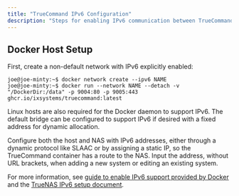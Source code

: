 ```yaml
---
title: "TrueCommand IPv6 Configuration"
description: "Steps for enabling IPv6 communication between TrueCommand and a TrueNAS."
---
```


## Docker Host Setup

First, create a non-default network with IPv6 explicitly enabled:

```
joe@joe-minty:~$ docker network create --ipv6 NAME
joe@joe-minty:~$ docker run --network NAME --detach -v "/DockerDir:/data" -p 9004:80 -p 9005:443 ghcr.io/ixsystems/truecommand:latest
```

Linux hosts are also required for the Docker daemon to support IPv6.
The default bridge can be configured to support IPv6 if desired with a fixed address for dynamic allocation.

Configure both the host and NAS with IPv6 addresses, either through a dynamic protocol like SLAAC or by assigning a static IP, so the TrueCommand container has a route to the NAS.
Input the address, without URL brackets, when adding a new system or editing an existing system.

For more information, see <a href="https://docs.docker.com/config/daemon/ipv6/">guide to enable IPv6 support provided by Docker</a> and the [TrueNAS IPv6 setup document](https://www.truenas.com/docs/scale/scaletutorials/network/configureipv6/).
